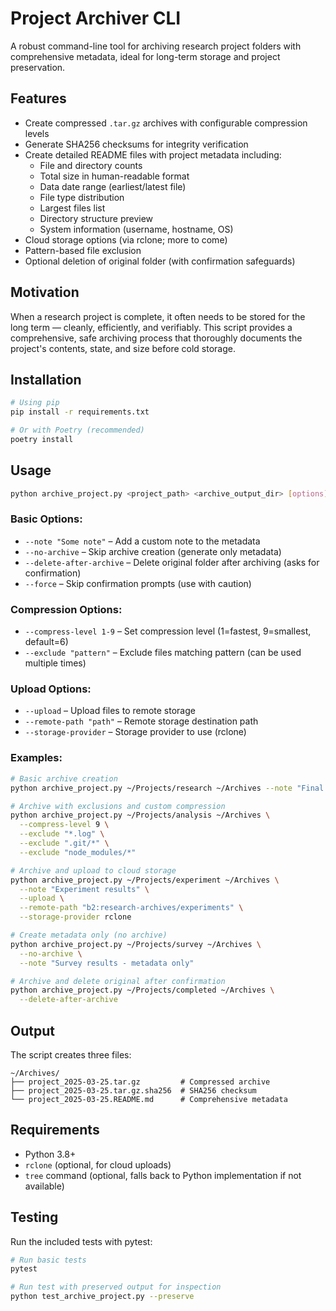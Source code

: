 # Project Archiver CLI

A robust command-line tool for archiving research project folders with comprehensive metadata, ideal for long-term storage and project preservation.

## Features

- Create compressed `.tar.gz` archives with configurable compression levels
- Generate SHA256 checksums for integrity verification
- Create detailed README files with project metadata including:
  - File and directory counts
  - Total size in human-readable format
  - Data date range (earliest/latest file)
  - File type distribution
  - Largest files list
  - Directory structure preview
  - System information (username, hostname, OS)
- Cloud storage options (via rclone; more to come)
- Pattern-based file exclusion
- Optional deletion of original folder (with confirmation safeguards)

## Motivation

When a research project is complete, it often needs to be stored for the long term — cleanly, efficiently, and verifiably. This script provides a comprehensive, safe archiving process that thoroughly documents the project's contents, state, and size before cold storage.

## Installation

```bash
# Using pip
pip install -r requirements.txt

# Or with Poetry (recommended)
poetry install
```

## Usage

```bash
python archive_project.py <project_path> <archive_output_dir> [options]
```

### Basic Options:

- `--note "Some note"` – Add a custom note to the metadata
- `--no-archive` – Skip archive creation (generate only metadata)
- `--delete-after-archive` – Delete original folder after archiving (asks for confirmation)
- `--force` – Skip confirmation prompts (use with caution)

### Compression Options:

- `--compress-level 1-9` – Set compression level (1=fastest, 9=smallest, default=6)
- `--exclude "pattern"` – Exclude files matching pattern (can be used multiple times)

### Upload Options:

- `--upload` – Upload files to remote storage
- `--remote-path "path"` – Remote storage destination path
- `--storage-provider` – Storage provider to use (rclone)

### Examples:

```bash
# Basic archive creation
python archive_project.py ~/Projects/research ~/Archives --note "Final research data"

# Archive with exclusions and custom compression
python archive_project.py ~/Projects/analysis ~/Archives \
  --compress-level 9 \
  --exclude "*.log" \
  --exclude ".git/*" \
  --exclude "node_modules/*"

# Archive and upload to cloud storage
python archive_project.py ~/Projects/experiment ~/Archives \
  --note "Experiment results" \
  --upload \
  --remote-path "b2:research-archives/experiments" \
  --storage-provider rclone

# Create metadata only (no archive)
python archive_project.py ~/Projects/survey ~/Archives \
  --no-archive \
  --note "Survey results - metadata only"

# Archive and delete original after confirmation
python archive_project.py ~/Projects/completed ~/Archives \
  --delete-after-archive
```

## Output

The script creates three files:

```
~/Archives/
├── project_2025-03-25.tar.gz         # Compressed archive
├── project_2025-03-25.tar.gz.sha256  # SHA256 checksum
└── project_2025-03-25.README.md      # Comprehensive metadata
```

## Requirements

- Python 3.8+
- `rclone` (optional, for cloud uploads)
- `tree` command (optional, falls back to Python implementation if not available)

## Testing

Run the included tests with pytest:

```bash
# Run basic tests
pytest

# Run test with preserved output for inspection
python test_archive_project.py --preserve
```